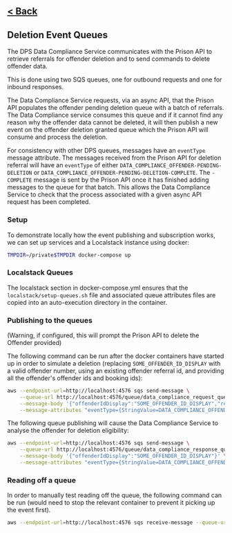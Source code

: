 [< Back](../README.md)
---
## Deletion Event Queues

The DPS Data Compliance Service communicates with the Prison API to retrieve referrals
for offender deletion and to send commands to delete offender data.

This is done using two SQS queues, one for outbound requests and one for inbound responses.

The Data Compliance Service requests, via an async API, that the Prison API populates the
offender pending deletion queue with a batch of referrals.  The Data Compliance service 
consumes this queue and if it cannot find any reason why the offender data cannot be
deleted, it will then publish a new event on the offender deletion granted queue which
the Prison API will consume and process the deletion.

For consistency with other DPS queues, messages have an `eventType` message attribute.
The messages received from the Prison API for deletion referral will have an `eventType`
of either `DATA_COMPLIANCE_OFFENDER-PENDING-DELETION` or 
`DATA_COMPLIANCE_OFFENDER-PENDING-DELETION-COMPLETE`.  The `-COMPLETE` message is sent
by the Prison API once it has finished adding messages to the queue for that batch.  This
allows the Data Compliance Service to check that the process associated with a given
async API request has been completed.

### Setup

To demonstrate locally how the event publishing and subscription
works, we can set up services and a Localstack instance using docker:

```bash
TMPDIR=/private$TMPDIR docker-compose up
```

### Localstack Queues
The localstack section in docker-compose.yml ensures that the 
`localstack/setup-queues.sh` file and associated queue attributes files
are copied into an auto-execution directory in the container.

### Publishing to the queues

(Warning, if configured, this will prompt the Prison API to delete the Offender provided)

The following command can be run after the docker containers have started up
in order to simulate a deletion (replacing `SOME_OFFENDER_ID_DISPLAY` with a
valid offender number, using an existing offender referral id, and providing
all the offender's offender ids and booking ids):

```bash
aws --endpoint-url=http://localhost:4576 sqs send-message \
    --queue-url http://localhost:4576/queue/data_compliance_request_queue \
    --message-body '{"offenderIdDisplay":"SOME_OFFENDER_ID_DISPLAY","referralId":1,"offenderIds":[123],"offenderBookIds":[456]}' \
    --message-attributes "eventType={StringValue=DATA_COMPLIANCE_OFFENDER-DELETION-GRANTED,DataType=String}"
```

The following queue publishing will cause the Data Compliance Service to analyse
the offender for deletion eligibility:

```bash
aws --endpoint-url=http://localhost:4576 sqs send-message \
    --queue-url http://localhost:4576/queue/data_compliance_response_queue \
    --message-body '{"offenderIdDisplay":"SOME_OFFENDER_ID_DISPLAY"}' \
    --message-attributes "eventType={StringValue=DATA_COMPLIANCE_OFFENDER-PENDING-DELETION,DataType=String}"
```

### Reading off a queue
In order to manually test reading off the queue, the following command
can be run (would need to stop the relevant container to prevent it picking up
the event first).
```bash
aws --endpoint-url=http://localhost:4576 sqs receive-message --queue-url http://localhost:4576/queue/data_compliance_request_queue
```

